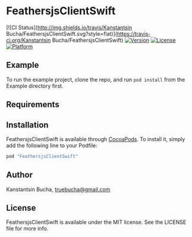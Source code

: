 # FeathersjsClientSwift

[![CI Status](http://img.shields.io/travis/Kanstantsin Bucha/FeathersjsClientSwift.svg?style=flat)](https://travis-ci.org/Kanstantsin Bucha/FeathersjsClientSwift)
[![Version](https://img.shields.io/cocoapods/v/FeathersjsClientSwift.svg?style=flat)](http://cocoapods.org/pods/FeathersjsClientSwift)
[![License](https://img.shields.io/cocoapods/l/FeathersjsClientSwift.svg?style=flat)](http://cocoapods.org/pods/FeathersjsClientSwift)
[![Platform](https://img.shields.io/cocoapods/p/FeathersjsClientSwift.svg?style=flat)](http://cocoapods.org/pods/FeathersjsClientSwift)

## Example

To run the example project, clone the repo, and run `pod install` from the Example directory first.

## Requirements

## Installation

FeathersjsClientSwift is available through [CocoaPods](http://cocoapods.org). To install
it, simply add the following line to your Podfile:

```ruby
pod "FeathersjsClientSwift"
```

## Author

Kanstantsin Bucha, truebucha@gmail.com

## License

FeathersjsClientSwift is available under the MIT license. See the LICENSE file for more info.
